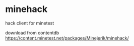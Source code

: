 # minehack
hack client for minetest

download from contentdb
https://content.minetest.net/packages/Minejerik/minehack/
